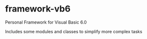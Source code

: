 # framework-vb6
Personal Framework for Visual Basic 6.0

Includes some modules and classes to simplify more complex tasks
